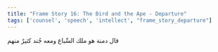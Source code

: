```yaml
---
title: "Frame Story 16: The Bird and the Ape - Departure"
tags: ['counsel', 'speech', 'intellect', "frame_story_departure"]
---
```


 قال دمنة هو ملك السِّباع ومعه جُند كثيرٌ منهم
